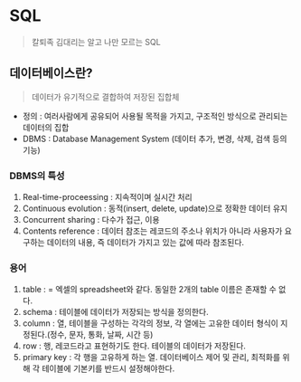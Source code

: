 # SQL
> 칼퇴족 김대리는 알고 나만 모르는 SQL
## 데이터베이스란?
> 데이터가 유기적으로 결합하여 저장된 집합체
- 정의 : 여러사람에게 공유되어 사용될 목적을 가지고, 구조적인 방식으로 관리되는 데이터의 집합
- DBMS : Database Management System (데이터 추가, 변경, 삭제, 검색 등의 기능)
### DBMS의 특성
1. Real-time-proceessing : 지속적이며 실시간 처리
2. Continuous evolution : 동적(insert, delete, update)으로 정확한 데이터 유지
3. Concurrent sharing : 다수가 접근, 이용
4. Contents reference : 데이터 참조는 레코드의 주소나 위치가 아니라 사용자가 요구하는 데이터의 내용, 즉 데이터가 가지고 있는 값에 따라 참조된다.
### 용어
1. table : = 엑셀의 spreadsheet와 같다. 동일한 2개의 table 이름은 존재할 수 없다.
2. schema : 테이블에 데이터가 저장되는 방식을 정의한다.
3. column : 열, 테이블을 구성하는 각각의 정보, 각 열에는 고유한 데이터 형식이 지정된다.(정수, 문자, 통화, 날짜, 시간 등)
4. row : 행, 레코드라고 표현하기도 한다. 테이블의 데이터가 저장된다.
5. primary key : 각 행을 고유하게 하는 열. 데이터베이스 제어 및 관리, 최적화를 위해 각 테이블에 기본키를 반드시 설정해야한다.
